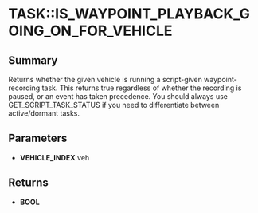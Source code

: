 # TASK::IS_WAYPOINT_PLAYBACK_GOING_ON_FOR_VEHICLE

## Summary
Returns whether the given vehicle is running a script-given waypoint-recording task.
This returns true regardless of whether the recording is paused, or an event has taken precedence.
You should always use GET_SCRIPT_TASK_STATUS if you need to differentiate between active/dormant tasks.

## Parameters
* **VEHICLE_INDEX** veh

## Returns
* **BOOL**